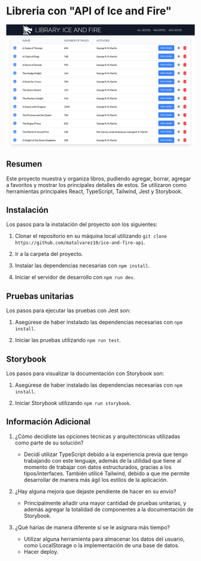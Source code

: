 # Libreria con "API of Ice and Fire"

![Page Preview](page-preview.png)

## Resumen

Este proyecto muestra y organiza libros, pudiendo agregar, borrar, agregar a favoritos y mostrar los principales detalles de estos. Se utilizaron como herramientas principales React, TypeScript, Tailwind, Jest y Storybook.

## Instalación

Los pasos para la instalación del proyecto son los siguientes:

1. Clonar el repositorio en su máquina local utilizando `git clone https://github.com/matalvarez10/ice-and-fire-api`.

2. Ir a la carpeta del proyecto.

3. Instalar las dependencias necesarias con `npm install`.

4. Iniciar el servidor de desarrollo con `npm run dev`.

## Pruebas unitarias

Los pasos para ejecutar las pruebas con Jest son:

1. Asegúrese de haber instalado las dependencias necesarias con `npm install`.

2. Iniciar las pruebas utilizando `npm run test`.

## Storybook

Los pasos para visualizar la documentación con Storybook son:

1. Asegúrese de haber instalado las dependencias necesarias con `npm install`.

2. Iniciar Storybook utilizando `npm run storybook`.

## Información Adicional

1. ¿Cómo decidiste las opciones técnicas y arquitectónicas utilizadas como parte de su solución?
   - Decidí utilizar TypeScript debido a la experiencia previa que tengo trabajando con este lenguaje, además de la utilidad que tiene al momento de trabajar con datos estructurados, gracias a los tipos/interfaces. También utilicé Tailwind, debido a que me permite desarrollar de manera más ágil los estilos de la aplicación.

2. ¿Hay alguna mejora que dejaste pendiente de hacer en su envío?
   - Principalmente añadir una mayor cantidad de pruebas unitarias, y además agregar la totalidad de componentes a la documentación de Storybook.

3. ¿Qué harías de manera diferente si se le asignara más tiempo?
   - Utilizar alguna herramienta para almacenar los datos del usuario, como LocalStorage o la implementación de una base de datos.
   - Hacer deploy.